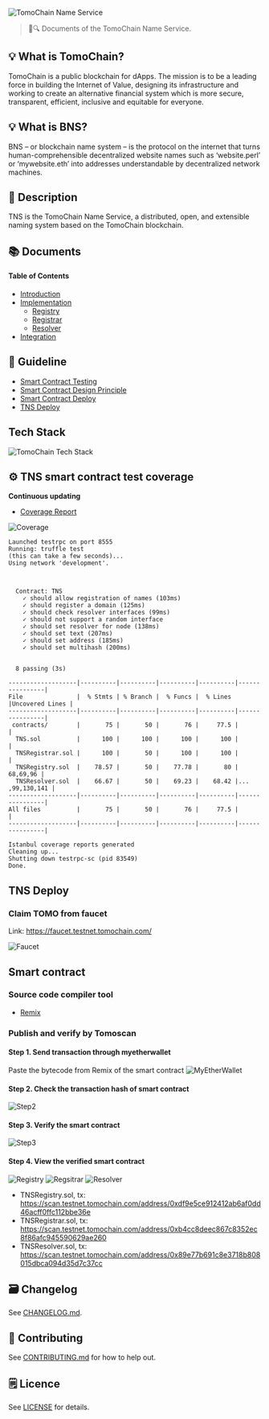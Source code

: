 ![TomoChain Name Service](./assets/title.jpg)

> 📖🔍 Documents of the TomoChain Name Service.

## 💡 What is TomoChain?
TomoChain is a public blockchain for dApps. The mission is to be a leading force in building the Internet of Value, designing its infrastructure and working to create an alternative financial system which is more secure, transparent, efficient, inclusive and equitable for everyone.

## 💡 What is BNS?
BNS – or blockchain name system – is the protocol on the internet that turns human-comprehensible decentralized website names such as ‘website.perl’ or ‘mywebsite.eth’ into addresses understandable by decentralized network machines.

## 📝 Description

TNS is the TomoChain Name Service, a distributed, open, and extensible naming system based on the TomoChain blockchain.

## 📚 Documents

#### Table of Contents
- [Introduction](./docs/INTRODUCTION.md)
- [Implementation](./docs/IMPLEMENTATION.md)
    - [Registry](./docs/REGISTRY.md)
    - [Registrar](./docs/REGISTRAR.md)
    - [Resolver](./docs/RESOLVER.md)
- [Integration](./docs/INTEGRATION.md)

## 📝 Guideline
- [Smart Contract Testing](./tns/README.md)
- [Smart Contract Design Principle](./docs/SMART_CONTRACT_DESIGN_PRINCIPLE.md)
- [Smart Contract Deploy](./docs/TUTORIAL.md)
- [TNS Deploy](./docs/Contract_deploy.md)

## Tech Stack
![TomoChain Tech Stack](./assets/TomoChain-layer.png)

## ⚙️ TNS smart contract test coverage
__Continuous updating__
- [Coverage Report](./tns/coverage/)

![Coverage](./assets/coverage.png)

```
Launched testrpc on port 8555
Running: truffle test
(this can take a few seconds)...
Using network 'development'.



  Contract: TNS
    ✓ should allow registration of names (103ms)
    ✓ should register a domain (125ms)
    ✓ should check resolver interfaces (99ms)
    ✓ should not support a random interface
    ✓ should set resolver for node (138ms)
    ✓ should set text (207ms)
    ✓ should set address (185ms)
    ✓ should set multihash (200ms)


  8 passing (3s)

-------------------|----------|----------|----------|----------|----------------|
File               |  % Stmts | % Branch |  % Funcs |  % Lines |Uncovered Lines |
-------------------|----------|----------|----------|----------|----------------|
 contracts/        |       75 |       50 |       76 |     77.5 |                |
  TNS.sol          |      100 |      100 |      100 |      100 |                |
  TNSRegistrar.sol |      100 |       50 |      100 |      100 |                |
  TNSRegistry.sol  |    78.57 |       50 |    77.78 |       80 |       68,69,96 |
  TNSResolver.sol  |    66.67 |       50 |    69.23 |    68.42 |... ,99,130,141 |
-------------------|----------|----------|----------|----------|----------------|
All files          |       75 |       50 |       76 |     77.5 |                |
-------------------|----------|----------|----------|----------|----------------|

Istanbul coverage reports generated
Cleaning up...
Shutting down testrpc-sc (pid 83549)
Done.
```

## TNS Deploy

### Claim TOMO from faucet

Link: https://faucet.testnet.tomochain.com/

![Faucet](./assets/tomo-faucet.png)

## Smart contract

### Source code compiler tool
- [Remix](http://remix.ethereum.org/)

### Publish and verify by Tomoscan

#### Step 1. Send transaction through myetherwallet
Paste the bytecode from Remix of the smart contract
![MyEtherWallet](./assets/myetherwallet.png)

#### Step 2. Check the transaction hash of smart contract
![Step2](./assets/tomoscan-deploy.png)

#### Step 3. Verify the smart contract
![Step3](./assets/tomoscan-verify.png)

#### Step 4. View the verified smart contract
![Registry](./assets/tomoscan-verified-registry.png)
![Regsitrar](./assets/tomoscan-verified-registrar.png)
![Resolver](./assets/tomoscan-verified-resolver.png)

- TNSRegistry.sol, tx: https://scan.testnet.tomochain.com/address/0xdf9e5ce912412ab6af0dd46acff0ffc112bbe36e
- TNSRegistrar.sol, tx: https://scan.testnet.tomochain.com/address/0xb4cc8deec867c8352ec8f86afc945590629ae260
- TNSResolver.sol, tx: https://scan.testnet.tomochain.com/address/0x89e77b691c8e3718b808015dbca094d35d7c37cc

## 🗃 Changelog
See [CHANGELOG.md](./CHANGELOG.md).

## 📣 Contributing
See [CONTRIBUTING.md](./CONTRIBUTING.md) for how to help out.

## 🗒 Licence
See [LICENSE](./LICENSE) for details.

